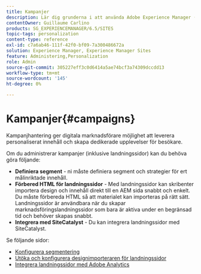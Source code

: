 ```yaml
---
title: Kampanjer
description: Lär dig grunderna i att använda Adobe Experience Manager (AEM) Campaigns.
contentOwner: Guillaume Carlino
products: SG_EXPERIENCEMANAGER/6.5/SITES
topic-tags: personalization
content-type: reference
exl-id: c7a6ab46-111f-42f0-bf09-7a300486672a
solution: Experience Manager, Experience Manager Sites
feature: Administering,Personalization
role: Admin
source-git-commit: 305227eff3c0d6414a5ae74bcf3a74309dccdd13
workflow-type: tm+mt
source-wordcount: '145'
ht-degree: 0%

---
```


# Kampanjer{#campaigns}

Kampanjhantering ger digitala marknadsförare möjlighet att leverera personaliserat innehåll och skapa dedikerade upplevelser för besökare.

Om du administrerar kampanjer (inklusive landningssidor) kan du behöva göra följande:

* **Definiera segment** - ni måste definiera segment och strategier för ert målinriktade innehåll.
* **Förbered HTML för landningssidor** - Med landningssidor kan skribenter importera design och innehåll direkt till en AEM sida snabbt och enkelt. Du måste förbereda HTML så att materialet kan importeras på rätt sätt. Landningssidor är användbara när du skapar marknadsföringslandningssidor som bara är aktiva under en begränsad tid och behöver skapas snabbt.
* **Integrera med SiteCatalyst** - Du kan integrera landningssidor med SiteCatalyst.

Se följande sidor:

* [Konfigurera segmentering](/help/sites-administering/campaign-segmentation.md)
* [Utöka och konfigurera designimporteraren för landningssidor](/help/sites-administering/extending-the-design-importer-for-landingpages.md)
* [Integrera landningssidor med Adobe Analytics](/help/sites-administering/integrating-landing-pages-with-adobe-analytics.md)
